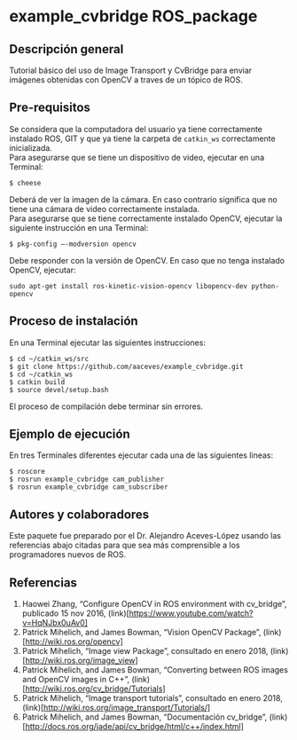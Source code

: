 # example_cvbridge ROS_package

## Descripción general
Tutorial básico del uso de Image Transport y CvBridge para enviar imágenes obtenidas con OpenCV a traves de un tópico de ROS.

## Pre-requisitos
Se considera que la computadora del usuario ya tiene correctamente instalado ROS, GIT y que ya tiene la carpeta de `catkin_ws` correctamente inicializada.   
Para asegurarse que se tiene un dispositivo de video, ejecutar en una Terminal:
```
$ cheese
```
Deberá de ver la imagen de la cámara. En caso contrario significa que no tiene una cámara de video correctamente instalada.    
Para asegurarse que se tiene correctamente instalado OpenCV, ejecutar la siguiente instrucción en una Terminal:
```
$ pkg-config –-modversion opencv
```
Debe responder con la versión de OpenCV. En caso que no tenga instalado OpenCV, ejecutar:
```
sudo apt-get install ros-kinetic-vision-opencv libopencv-dev python-opencv
```

## Proceso de instalación
En una Terminal ejecutar las siguientes instrucciones:
```
$ cd ~/catkin_ws/src
$ git clone https://github.com/aaceves/example_cvbridge.git
$ cd ~/catkin_ws
$ catkin build
$ source devel/setup.bash
```
El proceso de compilación debe terminar sin errores.

## Ejemplo de ejecución

En tres Terminales diferentes ejecutar cada una de las siguientes lineas:
```
$ roscore
$ rosrun example_cvbridge cam_publisher
$ rosrun example_cvbridge cam_subscriber
```

## Autores y colaboradores
Este paquete fue preparado por el Dr. Alejandro Aceves-López usando las referencias abajo citadas para que sea más comprensible a los programadores nuevos de ROS.

## Referencias
1. Haowei Zhang, “Configure OpenCV in ROS environment with cv_bridge”, publicado 15 nov 2016, (link)[https://www.youtube.com/watch?v=HqNJbx0uAv0]   
2. Patrick Mihelich, and James Bowman, “Vision OpenCV Package”, (link)[http://wiki.ros.org/opencv]   
3. Patrick Mihelich, “Image view Package”, consultado en enero 2018, (link)[http://wiki.ros.org/image_view]   
4. Patrick Mihelich, and  James Bowman, “Converting between ROS images and OpenCV images in C++”, (link)[http://wiki.ros.org/cv_bridge/Tutorials]   
5. Patrick Mihelich, “Image transport tutorials”, consultado en enero 2018, (link)[http://wiki.ros.org/image_transport/Tutorials/]   
6. Patrick Mihelich, and James Bowman, “Documentación cv_bridge”, (link) [http://docs.ros.org/jade/api/cv_bridge/html/c++/index.html] 

